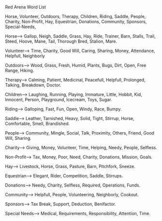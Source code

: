 Red Arena Word List

Horse, Volunteer, Outdoors, Therapy, Children, Riding, Saddle, People, Charity, Non-Profit, Hay, Equestrian, Donations, Community, Sponsors, Special-Needs,


Horse--> Gallop, Neigh, Saddle, Grass, Hay, Ride, Trainer, Barn, Stalls, Trail, Steed, Hoove, Mane, Tail, Thorough Bred, Stalion, Mare.

Volunteer--> Time, Charity, Good Will, Caring, Sharing, Money, Attendance, Helpfull, Neighborly

Outdoors--> Wood, Grass, Fresh, Humid, Plants, Bugs, Dirt, Open, Free Range, Hiking.

Therapy--> Calming, Patient, Medicinal, Peacefull, Helpfull, Prolonged, Talking, Breakdown, Doctor.

Children--> Laughing, Running, Playing, Immature, Little, Hobbit, Kid, Innocent, Person, Playground, Icecream, Toys, Sugar.

Riding--> Galloping, Fast, Fun, Open, Windy, Race, Bumpy.

Saddle--> Leather, Tarnished, Heavy, Solid, Tight, Stirrup, Horse, Comfortable, Smell, Brandished.

People--> Community, Mingle, Social, Talk, Proximity, Others, Friend, Good Will, Sharing.

Charity--> Giving, Money, Volunteer, Time, Helping, Needy, People, Selfless.

Non-Profit--> Tax, Money, Poor, Need, Charity, Donations, Mission, Goals.

Hay--> Livestock, Horse, Grass, Pasture, Barn, Pitchfork, Sneeze.

Equestrian--> Elegant, Rider, Competition, Saddle, Stirrups.

Donations--> Needy, Charity, Selfless, Required, Operations, Funds.

Community--> Helpfull, People, Volunteering, Neighborly, Cookout.

Sponsors--> Tax Break, Support, Deduction, Benifactor.

Special Needs--> Medical, Requirements, Responsibility, Attention, Time.